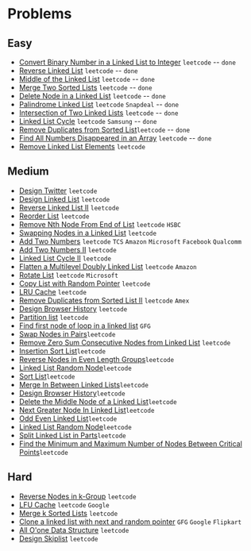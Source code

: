 # Problems

## Easy
- [Convert Binary Number in a Linked List to Integer](https://leetcode.com/problems/convert-binary-number-in-a-linked-list-to-integer/) `leetcode` -- `done`
- [Reverse Linked List](https://leetcode.com/problems/reverse-linked-list/) `leetcode` -- `done`
- [Middle of the Linked List](https://leetcode.com/problems/middle-of-the-linked-list/) `leetcode` -- `done`
- [Merge Two Sorted Lists](https://leetcode.com/problems/merge-two-sorted-lists/) `leetcode` -- `done`
- [Delete Node in a Linked List](https://leetcode.com/problems/delete-node-in-a-linked-list/) `leetcode` -- `done`
- [Palindrome Linked List](https://leetcode.com/problems/palindrome-linked-list/) `leetcode` `Snapdeal` -- `done`
- [Intersection of Two Linked Lists](https://leetcode.com/problems/intersection-of-two-linked-lists/) `leetcode` -- `done`
- [Linked List Cycle](https://leetcode.com/problems/linked-list-cycle/) `leetcode` `Samsung` -- `done`
- [Remove Duplicates from Sorted List](https://leetcode.com/problems/remove-duplicates-from-sorted-list/)`leetcode` -- `done`
- [Find All Numbers Disappeared in an Array](https://leetcode.com/problems/find-all-numbers-disappeared-in-an-array/) `leetcode` -- `done`
- [Remove Linked List Elements](https://leetcode.com/problems/remove-linked-list-elements/) `leetcode`

## Medium
- [Design Twitter](https://leetcode.com/problems/design-twitter/) `leetcode`
- [ Design Linked List](https://leetcode.com/problems/design-linked-list/) `leetcode`
- [Reverse Linked List II](https://leetcode.com/problems/reverse-linked-list-ii/) `leetcode`
- [Reorder List](https://leetcode.com/problems/reorder-list/) `leetcode`
- [Remove Nth Node From End of List](https://leetcode.com/problems/remove-nth-node-from-end-of-list/) `leetcode` `HSBC`
- [Swapping Nodes in a Linked List](https://leetcode.com/problems/swapping-nodes-in-a-linked-list/) `leetcode`
- [Add Two Numbers](https://leetcode.com/problems/add-two-numbers/) `leetcode` `TCS` `Amazon` `Microsoft` `Facebook` `Qualcomm`
- [Add Two Numbers II](https://leetcode.com/problems/add-two-numbers-ii/) `leetcode`
- [Linked List Cycle II](https://leetcode.com/problems/linked-list-cycle-ii/) `leetcode`
- [Flatten a Multilevel Doubly Linked List](https://leetcode.com/problems/flatten-a-multilevel-doubly-linked-list/) `leetcode` `Amazon`
- [Rotate List](https://leetcode.com/problems/rotate-list/) `leetcode` `Microsoft`
- [Copy List with Random Pointer](https://leetcode.com/problems/copy-list-with-random-pointer/) `leetcode`
- [LRU Cache](https://leetcode.com/problems/lru-cache/) `leetcode`
- [Remove Duplicates from Sorted List II](https://leetcode.com/problems/remove-duplicates-from-sorted-list-ii/) `leetcode` `Amex`
- [Design Browser History](https://leetcode.com/problems/design-browser-history/) `leetcode`
- [Partition list](https://leetcode.com/problems/partition-list/) `leetcode`
- [Find first node of loop in a linked list](https://www.geeksforgeeks.org/find-first-node-of-loop-in-a-linked-list/) `GFG`
- [Swap Nodes in Pairs](https://leetcode.com/problems/swap-nodes-in-pairs/)`leetcode`
- [Remove Zero Sum Consecutive Nodes from Linked List](https://leetcode.com/problems/remove-zero-sum-consecutive-nodes-from-linked-list/) `leetcode`
- [Insertion Sort List](https://leetcode.com/problems/insertion-sort-list/)`leetcode`
- [ Reverse Nodes in Even Length Groups](https://leetcode.com/problems/reverse-nodes-in-even-length-groups/)`leetcode` 
- [ Linked List Random Node](https://leetcode.com/problems/linked-list-random-node/)`leetcode`
- [Sort List](https://leetcode.com/problems/sort-list/)`leetcode`
- [ Merge In Between Linked Lists](https://leetcode.com/problems/merge-in-between-linked-lists/)`leetcode`
- [Design Browser History](https://leetcode.com/problems/design-browser-history/)`leetcode`
- [Delete the Middle Node of a Linked List](https://leetcode.com/problems/delete-the-middle-node-of-a-linked-list/)`leetcode`
- [Next Greater Node In Linked List](https://leetcode.com/problems/next-greater-node-in-linked-list/)`leetcode`
- [ Odd Even Linked List](https://leetcode.com/problems/odd-even-linked-list/)`leetcode`
- [Linked List Random Node](https://leetcode.com/problems/linked-list-random-node/)`leetcode`
- [Split Linked List in Parts](https://leetcode.com/problems/split-linked-list-in-parts/)`leetcode`
- [ Find the Minimum and Maximum Number of Nodes Between Critical Points](https://leetcode.com/problems/find-the-minimum-and-maximum-number-of-nodes-between-critical-points/)`leetcode`

## Hard
- [Reverse Nodes in k-Group](https://leetcode.com/problems/reverse-nodes-in-k-group/) `leetcode`
- [LFU Cache](https://leetcode.com/problems/lfu-cache/) `leetcode` `Google`
- [Merge k Sorted Lists](https://leetcode.com/problems/merge-k-sorted-lists/) `leetcode`
- [Clone a linked list with next and random pointer](https://www.geeksforgeeks.org/clone-linked-list-next-random-pointer-o1-space/) `GFG` `Google` `Flipkart`
- [All O'one Data Structure](https://leetcode.com/problems/all-oone-data-structure/) `leetcode`
- [Design Skiplist](https://leetcode.com/problems/design-skiplist/) `leetcode`
